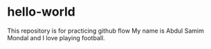 # hello-world
This repository is for practicing github flow
My name is Abdul Samim Mondal and I love playing football.

